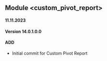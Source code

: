 ## Module <custom_pivot_report>

#### 11.11.2023
#### Version 14.0.1.0.0
#### ADD
- Initial commit for Custom Pivot Report
